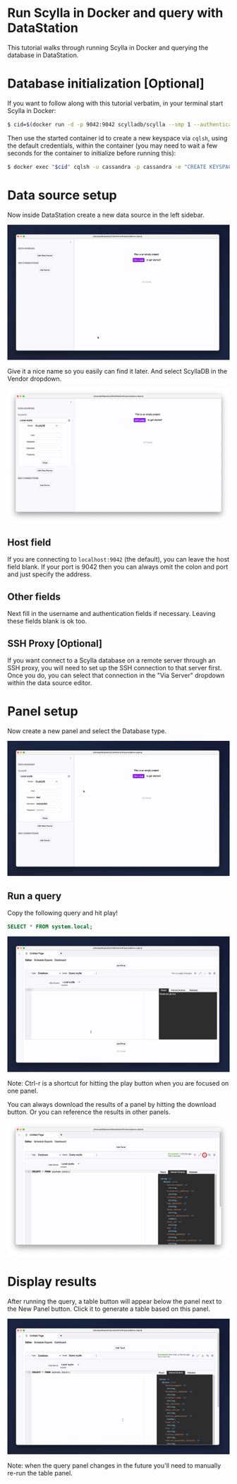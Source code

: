 # Run Scylla in Docker and query with DataStation

This tutorial walks through running Scylla in Docker and querying the
database in DataStation.

# Database initialization [Optional]

If you want to follow along with this tutorial verbatim, in your
terminal start Scylla in Docker:

```bash
$ cid=$(docker run -d -p 9042:9042 scylladb/scylla --smp 1 --authenticator PasswordAuthenticator --broadcast-address 127.0.0.1 --listen-address 0.0.0.0 --broadcast-rpc-address 127.0.0.1)
```

Then use the started container id to create a new keyspace via
`cqlsh`, using the default credentials, within the container (you may
need to wait a few seconds for the container to initialize before
running this):

```bash
$ docker exec "$cid" cqlsh -u cassandra -p cassandra -e "CREATE KEYSPACE test WITH REPLICATION = {'class': 'SimpleStrategy', 'replication_factor': 1};"
```

# Data source setup

Now inside DataStation create a new data source in the left sidebar.

![Creating a new data source](/tutorials/create-data-source.gif)

Give it a nice name so you easily can find it later. And select ScyllaDB
in the Vendor dropdown.

![Creating a Scylla data source](/tutorials/create-scylla-data-source.png)

## Host field

If you are connecting to `localhost:9042` (the default), you can
leave the host field blank. If your port is 9042 then you can always
omit the colon and port and just specify the address.

## Other fields

Next fill in the username and authentication fields if
necessary. Leaving these fields blank is ok too.

## SSH Proxy [Optional]

If you want connect to a Scylla database on a remote server through an
SSH proxy, you will need to set up the SSH connection to that server
first. Once you do, you can select that connection in the "Via Server"
dropdown within the data source editor.

# Panel setup

Now create a new panel and select the Database type.

![Create database panel](/tutorials/create-scylla-database-panel.gif)

## Run a query

Copy the following query and hit play!

```sql
SELECT * FROM system.local;
```

![Run Scylla query](/tutorials/run-scylla-query.gif)

Note: Ctrl-r is a shortcut for hitting the play button when you are
focused on one panel.

You can always download the results of a panel by hitting the download
button. Or you can reference the results in other panels.

![Download panel results](/tutorials/download-scylla-panel-results.png)

# Display results

After running the query, a table button will appear below the panel
next to the New Panel button. Click it to generate a table based on
this panel.

![Render results](/tutorials/graph-scylla-database-results.gif)

Note: when the query panel changes in the future you'll need to
manually re-run the table panel.
